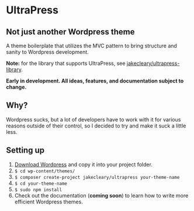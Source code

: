 # UltraPress

## Not just another Wordpress theme

A theme boilerplate that utilizes the MVC pattern to bring structure and sanity to Wordpress development.

**Note:** for the library that supports UltraPress, see [jakecleary/ultrapress-library](https://github.com/jakecleary/ultrapress-library/).

**Early in development. All ideas, features, and documentation subject to change.**

## Why?

Wordpress sucks, but a lot of developers have to work with it for various reasons outside of their control, so I decided to try and make it suck a little less.

## Setting up

1. [Download Wordpress](https://wordpress.org/latest.zip) and copy it into your project folder.
2. `$ cd wp-content/themes/`
3. `$ composer create-project jakecleary/ultrapress your-theme-name`
4. `$ cd your-theme-name`
5. `$ sudo npm install`
6. Check out the documentation (**coming soon**) to learn how to write more efficient Wordpress themes.

